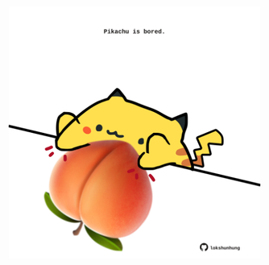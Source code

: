<!-- built at 24/02/2024, 19:00:35 UTC -->
<p align="center">
  <img width="500" height="500" src="./ReadmeImage.svg">
</p>
